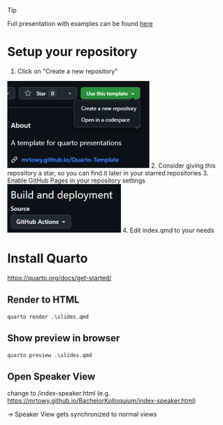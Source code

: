 > [!TIP]
> Full presentation with examples can be found [here](https://github.com/MrToWy/BachelorKolloquium/)

# Setup your repository
1. Click on "Create a new repository"

![Enable GitHub Pages](enable_gh_pages.png)
2. Consider giving this repository a star, so you can find it later in your starred repositories
3. Enable GitHub Pages in your repository settings
![Create new Repo](create_new_repo.png)
4. Edit index.qmd to your needs


# Install Quarto
https://quarto.org/docs/get-started/

## Render to HTML

```shell
quarto render .\slides.qmd
```

## Show preview in browser

```shell
quarto preview .\slides.qmd
```

## Open Speaker View
change to /index-speaker.html (e.g. https://mrtowy.github.io/BachelorKolloquium/index-speaker.html)

-> Speaker View gets synchronized to normal views
